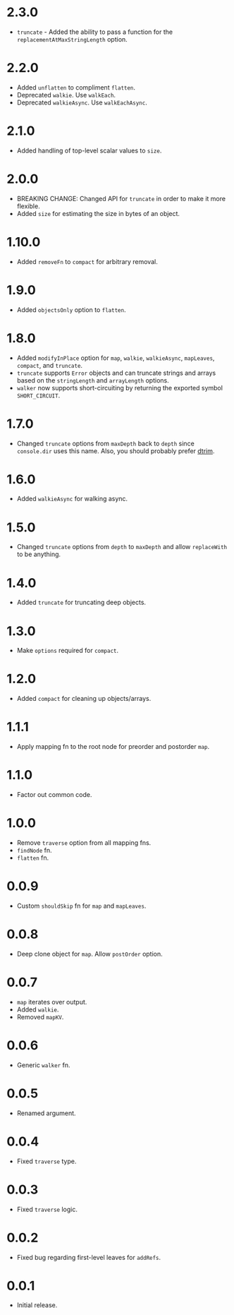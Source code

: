 # 2.3.0

-   `truncate` - Added the ability to pass a function for the `replacementAtMaxStringLength` option.

# 2.2.0

-   Added `unflatten` to compliment `flatten`.
-   Deprecated `walkie`. Use `walkEach`.
-   Deprecated `walkieAsync`. Use `walkEachAsync`.

# 2.1.0

-   Added handling of top-level scalar values to `size`.

# 2.0.0

-   BREAKING CHANGE: Changed API for `truncate` in order to make it more flexible.
-   Added `size` for estimating the size in bytes of an object.

# 1.10.0

-   Added `removeFn` to `compact` for arbitrary removal.

# 1.9.0

-   Added `objectsOnly` option to `flatten`.

# 1.8.0

-   Added `modifyInPlace` option for `map`, `walkie`, `walkieAsync`, `mapLeaves`, `compact`, and `truncate`.
-   `truncate` supports `Error` objects and can truncate strings and arrays based on the `stringLength` and `arrayLength` options.
-   `walker` now supports short-circuiting by returning the exported symbol `SHORT_CIRCUIT`.

# 1.7.0

-   Changed `truncate` options from `maxDepth` back to `depth` since `console.dir` uses this name. Also,
    you should probably prefer [dtrim](https://www.npmjs.com/package/dtrim).

# 1.6.0

-   Added `walkieAsync` for walking async.

# 1.5.0

-   Changed `truncate` options from `depth` to `maxDepth` and allow `replaceWith` to be anything.

# 1.4.0

-   Added `truncate` for truncating deep objects.

# 1.3.0

-   Make `options` required for `compact`.

# 1.2.0

-   Added `compact` for cleaning up objects/arrays.

# 1.1.1

-   Apply mapping fn to the root node for preorder and postorder `map`.

# 1.1.0

-   Factor out common code.

# 1.0.0

-   Remove `traverse` option from all mapping fns.
-   `findNode` fn.
-   `flatten` fn.

# 0.0.9

-   Custom `shouldSkip` fn for `map` and `mapLeaves`.

# 0.0.8

-   Deep clone object for `map`. Allow `postOrder` option.

# 0.0.7

-   `map` iterates over output.
-   Added `walkie`.
-   Removed `mapKV`.

# 0.0.6

-   Generic `walker` fn.

# 0.0.5

-   Renamed argument.

# 0.0.4

-   Fixed `traverse` type.

# 0.0.3

-   Fixed `traverse` logic.

# 0.0.2

-   Fixed bug regarding first-level leaves for `addRefs`.

# 0.0.1

-   Initial release.
